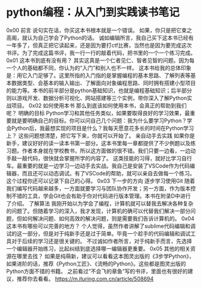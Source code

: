 # python编程：从入门到实践读书笔记
0x00  前言
说句实在话，你买这本书根本就是一个错误。
如果，你只是把它束之高阁，就认为自己学会了Python的话。
诚如编辑所言，我自己买下这本书已经有一年多了，但真正把它读起来，还是因为要打ctf比赛，当然也是因为要完成这次书评。为了完成这篇书评，我一行一行的敲着代码，把书里的一个一个练习完成。
0x01  这本书到底有没有用？
其实这真是一个仁者见仁、智者见智的问题。因为每一个人的基础都不同，你认为的“入门”和别人也不一样。
这本书给我的总体印象是：用它入门足够了。这里所指的入门指的是掌握编程的基本思路、了解列表等基本数据类型、会基本的输入输出、了解面向对象编程思路、同时拥有搭建小型项目的能力等。本书的前半部分是python基础知识，也就是编程基础知识；后半部分则以游戏开发、数据分析可视化、网站搭建等三个实例，带你深入了解Python实战项目。
0x02  如何使用本书
那么到底该如何使用本书，会真正的帮助到我们呢？
明确的目标
Python学习和其他任务类似，如果要取得良好的学习效果，最重要就是要明确自己的目标。你可以问自己几个问题：我为什么要学习Python？学会Python后，我最想实现的项目是什么？我每天愿意花多长的时间在Python学习上？
这些问题想清楚，把它写下来，你就可以开始了。
亲自动手去实践
如果你是新手，建议好好的读一读本书第一部分。这本书里每一章都提供了不少例题以及练习题。作者本身就在学校教书，所以这方面做的很不错。我们只要一边看，一边动手敲一敲代码，很快就会掌握所学的内容了。
这类技能的习得，就好比学习自行车。最重要的就是一边学习一边动手去实战。我自己是安装了VSCode作为代码编辑器，而且还可以动态调试。有了VSCode的帮助，就可以亲自去做每一个练习。这个过程你还可以记录下自己的心得。
0x03  下一步的方向
逐步学习使用Git
随着我们编写代码越来越多，一方面就要学习与团队协作开发；另一方面，作为版本控制不错的工具，学会Git也会有助于你对代码进行版本管理。本书在附录D中进行了介绍。
了解算法
我刚开始以为学会了编程，计算机就可以替我去解决各种复杂的问题了。但随着学习的深入，我才发现，计算机的确可以代替我们解决一部分问题，但如何解决问题、如何高效的解决问题，则是需要我们告诉计算机的。
0x04  这本书有哪些可以完善的地方？
个人觉得，虽然作者讲解了sublime代码编辑和调试的这一部分，但是对于纯新手还是过于简单。毕竟一个趁手的代码编辑和调试工具对于后续的学习还是很关键的。
不过诚如作者所言，对于纯新手而言，先选择一个编辑器开始练习，比起纠结到底选择哪一编辑器更重要。
0x05  其他的相关资源在哪里去找？
如果是纯萌新，建议可以看看这本图灵出版的《3步学Python》，如果进阶的话，推荐《Python工匠》、《流畅的Python》。这些都是图灵出版的Python方面不错的书籍。
之前看过“不会飞的章鱼”写的书评，里面也有很好的建议，推荐你去看看。
https://m.ituring.com.cn/article/508694